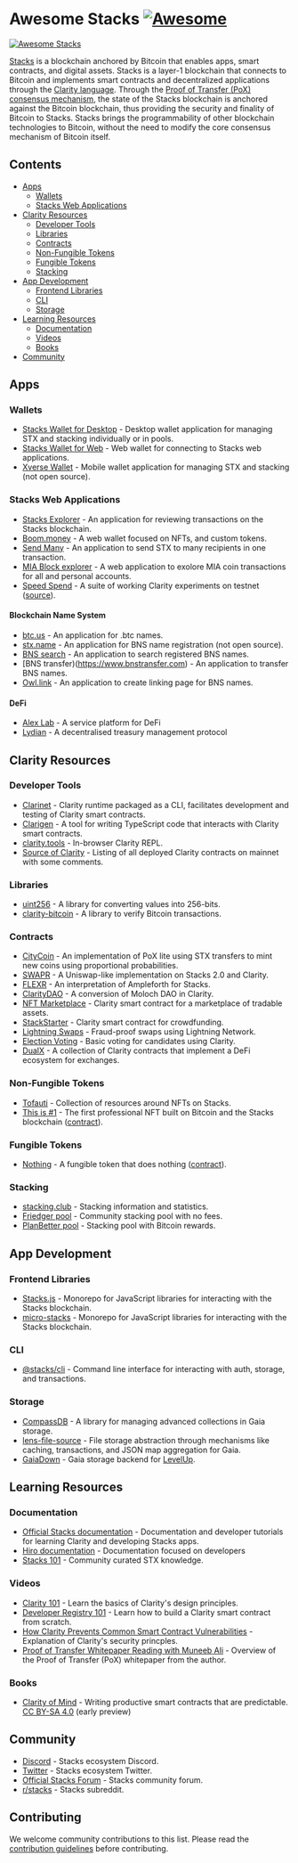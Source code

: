 # Awesome Stacks [![Awesome](https://awesome.re/badge.svg)](https://awesome.re)

[![Awesome Stacks](img/awesome-stacks.png 'Awesome Stacks')](https://www.stacks.co)

[Stacks](https://www.stacks.co/what-is-stacks) is a blockchain anchored by Bitcoin that enables apps, smart contracts, and digital assets. Stacks is a layer-1 blockchain that connects to Bitcoin and implements smart contracts and decentralized applications through the [Clarity language](https://clarity-lang.org/). Through the [Proof of Transfer (PoX) consensus mechanism](https://docs.stacks.co/understand-stacks/proof-of-transfer), the state of the Stacks blockchain is anchored against the Bitcoin blockchain, thus providing the security and finality of Bitcoin to Stacks. Stacks brings the programmability of other blockchain technologies to Bitcoin, without the need to modify the core consensus mechanism of Bitcoin itself.

<!-- START doctoc generated TOC please keep comment here to allow auto update -->
<!-- DON'T EDIT THIS SECTION, INSTEAD RE-RUN doctoc TO UPDATE -->

## Contents

- [Apps](#apps)
  - [Wallets](#wallets)
  - [Stacks Web Applications](#stacks-web-applications)
- [Clarity Resources](#clarity-resources)
  - [Developer Tools](#developer-tools)
  - [Libraries](#libraries)
  - [Contracts](#contracts)
  - [Non-Fungible Tokens](#non-fungible-tokens)
  - [Fungible Tokens](#fungible-tokens)
  - [Stacking](#stacking)
- [App Development](#app-development)
  - [Frontend Libraries](#frontend-libraries)
  - [CLI](#cli)
  - [Storage](#storage)
- [Learning Resources](#learning-resources)
  - [Documentation](#documentation)
  - [Videos](#videos)
  - [Books](#books)
- [Community](#community)

<!-- END doctoc generated TOC please keep comment here to allow auto update -->

## Apps

### Wallets

- [Stacks Wallet for Desktop](https://www.hiro.so/wallet/install-desktop) - Desktop wallet application for managing STX and stacking individually or in pools.
- [Stacks Wallet for Web](https://www.hiro.so/wallet/install-web) - Web wallet for connecting to Stacks web applications.
- [Xverse Wallet](https://www.secretkeylabs.com/) - Mobile wallet application for managing STX and stacking (not open source).

### Stacks Web Applications

- [Stacks Explorer](https://explorer.stacks.co/?chain=mainnet) - An application for reviewing transactions on the Stacks blockchain.
- [Boom.money](https://boom.money) - A web wallet focused on NFTs, and custom tokens.
- [Send Many](https://sendstx.com) - An application to send STX to many recipients in one transaction.
- [MIA Block explorer](http://miamining.com) - A web application to exolore MIA coin transactions for all and personal accounts.
- [Speed Spend](https://speed-spend.org) - A suite of working Clarity experiments on testnet ([source](https://github.com/friedger/speed-spend)).

#### Blockchain Name System
- [btc.us](https://btc.us) - An application for .btc names.
- [stx.name](https://stx.name) - An application for BNS name registration (not open source).
- [BNS search](https://www.bnssearch.com/) - An application to search registered BNS names.
- [BNS transfer)(https://www.bnstransfer.com) - An application to transfer BNS names.
- [Owl.link](https://owl.link) - An application to create linking page for BNS names.

#### DeFi
- [Alex Lab](https://app.alexlab.co) - A service platform for DeFi
- [Lydian](https://app.lydian.xyz) - A decentralised treasury management protocol

## Clarity Resources

### Developer Tools

- [Clarinet](https://github.com/hirosystems/clarinet) - Clarity runtime packaged as a CLI, facilitates development and testing of Clarity smart contracts.
- [Clarigen](https://github.com/obylabs/clarigen) - A tool for writing TypeScript code that interacts with Clarity smart contracts.
- [clarity.tools](https://clarity.tools) - In-browser Clarity REPL.
- [Source of Clarity](https://source-of-clarity.com) - Listing of all deployed Clarity contracts on mainnet with some comments.

### Libraries

- [uint256](https://github.com/KStasi/clarity-uint256-lib) - A library for converting values into 256-bits.
- [clarity-bitcoin](https://github.com/jcnelson/clarity-bitcoin) - A library to verify Bitcoin transactions.

### Contracts

- [CityCoin](https://github.com/citycoins/citycoin) - An implementation of PoX lite using STX transfers to mint new coins using proportional probabilities.
- [SWAPR](https://github.com/psq/swapr) - A Uniswap-like implementation on Stacks 2.0 and Clarity.
- [FLEXR](https://github.com/psq/flexr) - An interpretation of Ampleforth for Stacks.
- [ClarityDAO](https://github.com/friedger/clarity-dao) - A conversion of Moloch DAO in Clarity.
- [NFT Marketplace](https://github.com/friedger/clarity-marketplace/blob/master/contracts/market.clar) - Clarity smart contract for a marketplace of tradable assets.
- [StackStarter](https://github.com/MarvinJanssen/stackstarter/blob/master/contracts/stackstarter.clar) - Clarity smart contract for crowdfunding.
- [Lightning Swaps](https://github.com/radicleart/clarity-rstack/blob/master/contracts/lightning-swaps-v1.clar) - Fraud-proof swaps using Lightning Network.
- [Election Voting](https://github.com/elbaruni/clarity-election/blob/master/contracts/election.clar) - Basic voting for candidates using Clarity.
- [DualX](https://github.com/westridgeblockchain/dualX) - A collection of Clarity contracts that implement a DeFi ecosystem for exchanges.

### Non-Fungible Tokens

- [Tofauti](https://www.tofauti.net) - Collection of resources around NFTs on Stacks.
- [This is #1](https://www.thisisnumberone.com) - The first professional NFT built on Bitcoin and the Stacks blockchain ([contract](https://explorer.stacks.co/txid/SP3QSAJQ4EA8WXEDSRRKMZZ29NH91VZ6C5X88FGZQ.thisisnumberone-v2?chain=mainnet)).

### Fungible Tokens

- [Nothing](https://www.nothingtoken.com/) - A fungible token that does nothing ([contract](https://explorer.stacks.co/txid/0x022bed728d648ff1a68036c40f3aff8136ee22fee18380731df0ab9d76d3c4a9?chain=mainnet)).

### Stacking

- [stacking.club](https://stacking.club) - Stacking information and statistics.
- [Friedger pool](https://pool.friedger.de/) - Community stacking pool with no fees.
- [PlanBetter pool](https://planbetter.org/) - Stacking pool with Bitcoin rewards.

## App Development

### Frontend Libraries

- [Stacks.js](https://github.com/hirosystems/stacks.js) - Monorepo for JavaScript libraries for interacting with the Stacks blockchain.
- [micro-stacks](https://github.com/fungible-systems/micro-stacks/) - Monorepo for JavaScript libraries for interacting with the Stacks blockchain.

### CLI

- [@stacks/cli](https://github.com/hirosystems/stacks.js/tree/master/packages/cli) - Command line interface for interacting with auth, storage, and transactions.

### Storage

- [CompassDB](https://github.com/eder-ai/compass-db) - A library for managing advanced collections in Gaia storage.
- [lens-file-source](https://gitlab.com/MyLens/lens-file-source) - File storage abstraction through mechanisms like caching, transactions, and JSON map aggregation for Gaia.
- [GaiaDown](https://github.com/AcidLeroy/gaiadown-ts) - Gaia storage backend for [LevelUp](https://github.com/Level/levelup).

## Learning Resources

### Documentation

- [Official Stacks documentation](https://docs.stacks.co/) - Documentation and developer tutorials for learning
  Clarity and developing Stacks apps.
- [Hiro documentation](https://docs.hiro.so/) - Documentation focused on developers
- [Stacks 101](https://stacks101.com) - Community curated STX knowledge.

### Videos

- [Clarity 101](https://youtu.be/lXJutQqDq3w) - Learn the basics of Clarity's design principles.
- [Developer Registry 101](https://www.crowdcast.io/e/clarity-program) - Learn how to build a Clarity smart contract from scratch.
- [How Clarity Prevents Common Smart Contract Vulnerabilities](https://www.youtube.com/watch?v=VYXhrwPsBws) - Explanation of Clarity's security princples.
- [Proof of Transfer Whitepaper Reading with Muneeb Ali](https://www.youtube.com/watch?v=NY_eUrIcWOY&t=3s) - Overview of the Proof of Transfer (PoX) whitepaper from the author.

### Books

- [Clarity of Mind](https://book.clarity-lang.org/) - Writing productive smart contracts that are predictable. [CC BY-SA 4.0](https://creativecommons.org/licenses/by-sa/4.0/) (early preview)

## Community

- [Discord](https://discord.gg/zrvWsQC) - Stacks ecosystem Discord.
- [Twitter](https://twitter.com/stacks) - Stacks ecosystem Twitter.
- [Official Stacks Forum](https://forum.stacks.org/) - Stacks community forum.
- [r/stacks](https://www.reddit.com/r/stacks) - Stacks subreddit.

## Contributing

We welcome community contributions to this list. Please read the [contribution guidelines](contributing.md) before contributing.
